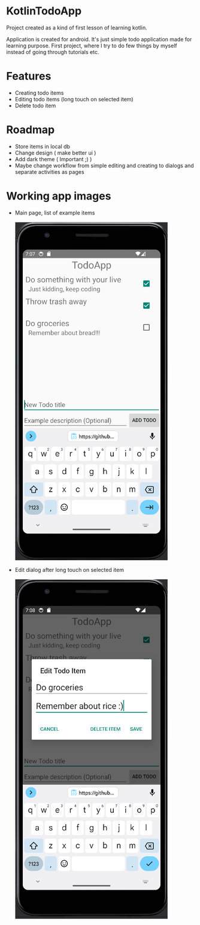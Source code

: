 # KotlinTodoApp
Project created as a kind of first lesson of learning kotlin.

Application is created for android. It's just simple todo application made for learning purpose. First project, where I try to do few things by myself instead of going through tutorials etc.

# Features
- Creating todo items
- Editing todo items (long touch on selected item)
- Delete todo item

# Roadmap
- Store items in local db
- Change design ( make better ui )
- Add dark theme ( Important ;) )
- Maybe change workflow from simple editing and creating to dialogs and separate activities as pages

# Working app images

- Main page, list of example items<br><br>
![Main page](https://github.com/Lewan24/KotlinTodoApp/blob/main/ReadmeResources/MainList.PNG)<br>

- Edit dialog after long touch on selected item<br><br>
![Edit dialog](https://github.com/Lewan24/KotlinTodoApp/blob/main/ReadmeResources/EdittingItem.PNG)
